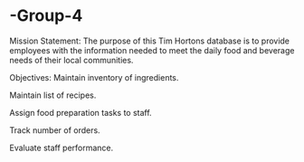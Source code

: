 # -Group-4
Mission Statement:
The purpose of this Tim Hortons database is to provide employees with the information needed to meet the daily food and beverage needs of their local communities.

Objectives:
Maintain inventory of ingredients.

Maintain list of recipes.

Assign food preparation tasks to staff.

Track number of orders.

Evaluate staff performance.
